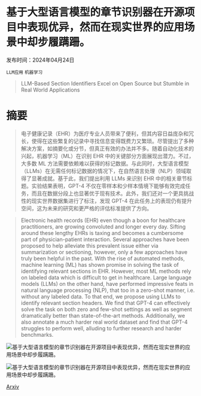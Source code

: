 # 基于大型语言模型的章节识别器在开源项目中表现优异，然而在现实世界的应用场景中却步履蹒跚。

发布时间：2024年04月24日

`LLM应用` `机器学习`

> LLM-Based Section Identifiers Excel on Open Source but Stumble in Real World Applications

# 摘要

> 电子健康记录（EHR）为医疗专业人员带来了便利，但其内容日益庞杂和冗长，使得在这些繁复的记录中寻找信息变得既费力又繁琐。尽管提出了多种解决方案，如摘要化或分节，但真正有效的办法并不多。随着自动化技术的兴起，机器学习（ML）在识别 EHR 中的关键部分方面展现出潜力。不过，大多数 ML 方法需要依赖难以获得的标记数据。与此同时，大型语言模型（LLMs）在无需任何标记数据的情况下，在自然语言处理（NLP）领域取得了显著成就。基于此，我们提出利用 LLMs 来识别 EHR 中的相关章节标题。实验结果表明，GPT-4 不仅在零样本和少样本情境下能够有效完成任务，而且在数据分段上也显著优于现有技术。此外，我们还对一个更具挑战性的现实世界数据集进行了标注，发现 GPT-4 在此任务上的表现仍有提升空间，这为未来的研究和更严格的评估标准提供了方向。

> Electronic health records (EHR) even though a boon for healthcare practitioners, are growing convoluted and longer every day. Sifting around these lengthy EHRs is taxing and becomes a cumbersome part of physician-patient interaction. Several approaches have been proposed to help alleviate this prevalent issue either via summarization or sectioning, however, only a few approaches have truly been helpful in the past. With the rise of automated methods, machine learning (ML) has shown promise in solving the task of identifying relevant sections in EHR. However, most ML methods rely on labeled data which is difficult to get in healthcare. Large language models (LLMs) on the other hand, have performed impressive feats in natural language processing (NLP), that too in a zero-shot manner, i.e. without any labeled data. To that end, we propose using LLMs to identify relevant section headers. We find that GPT-4 can effectively solve the task on both zero and few-shot settings as well as segment dramatically better than state-of-the-art methods. Additionally, we also annotate a much harder real world dataset and find that GPT-4 struggles to perform well, alluding to further research and harder benchmarks.

![基于大型语言模型的章节识别器在开源项目中表现优异，然而在现实世界的应用场景中却步履蹒跚。](../../..//opt/data/Projects/HuggingArxiv/paper_images/2404.16294/Handwritten_clinical_note.png)

![基于大型语言模型的章节识别器在开源项目中表现优异，然而在现实世界的应用场景中却步履蹒跚。](../../..//opt/data/Projects/HuggingArxiv/paper_images/2404.16294/Section_Category.png)

[Arxiv](https://arxiv.org/abs/2404.16294)